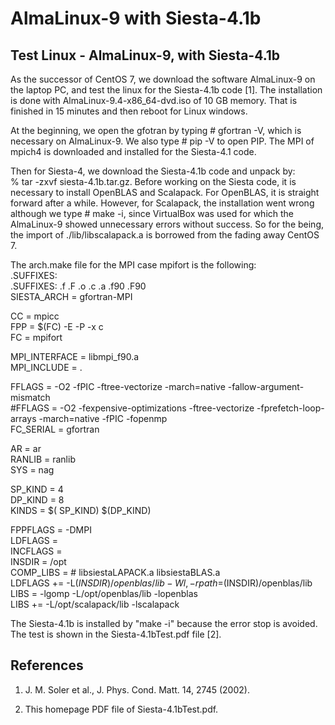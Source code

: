 # AlmaLinux-9 with Siesta-4.1b

## Test Linux - AlmaLinux-9, with Siesta-4.1b ##

As the successor of CentOS 7, we download the software AlmaLinux-9 
on the laptop PC, and test the linux for the Siesta-4.1b code [1].
The installation is done with AlmaLinux-9.4-x86_64-dvd.iso
of 10 GB memory.  That is finished in 15 minutes and then reboot
for Linux windows.

At the beginning, we open the gfotran by typing # gfortran -V, which
is necessary on AlmaLinux-9. We also type # pip -V to open PIP.
The MPI of mpich4 is downloaded and installed for the Siesta-4.1 code.

Then for Siesta-4, we download the Siesta-4.1b code and unpack by:  
% tar -zxvf siesta-4.1b.tar.gz. Before working on the Siesta code, 
it is necessary to install OpenBLAS and Scalapack.
For OpenBLAS, it is straight forward after a while.
However, for Scalapack, the installation went wrong although 
we type # make -i, since VirtualBox was used for which 
the AlmaLinux-9 showed unnecessary errors without success.
So for the being, the import of ./lib/libscalapack.a is borrowed from 
the fading away CentOS 7.

The arch.make file for the MPI case mpifort is the following:  
  .SUFFIXES:  
  .SUFFIXES: .f .F .o .c .a .f90 .F90  
  SIESTA_ARCH = gfortran-MPI  

  CC = mpicc  
  FPP = $(FC) -E -P -x c  
  FC = mpifort  

  MPI_INTERFACE = libmpi_f90.a  
  MPI_INCLUDE = .   

  FFLAGS = -O2 -fPIC -ftree-vectorize -march=native -fallow-argument-mismatch  
 #FFLAGS = -O2 -fexpensive-optimizations -ftree-vectorize -fprefetch-loop-arrays -march=native -fPIC -fopenmp  
  FC_SERIAL = gfortran  

  AR = ar  
  RANLIB = ranlib  
  SYS = nag  

  SP_KIND = 4  
  DP_KIND = 8  
  KINDS   = $( SP_KIND) $(DP_KIND)   
  
  FPPFLAGS = -DMPI   
  LDFLAGS  =  
  INCFLAGS =  
  INSDIR = /opt  
  COMP_LIBS =     # libsiestaLAPACK.a libsiestaBLAS.a  
  LDFLAGS += -L$(INSDIR)/openblas/lib -Wl,-rpath=$(INSDIR)/openblas/lib  
  LIBS = -lgomp -L/opt/openblas/lib -lopenblas  
  LIBS += -L/opt/scalapack/lib -lscalapack  

The Siesta-4.1b is installed by "make -i" because the error stop is avoided.
The test is shown in the Siesta-4.1bTest.pdf file [2].


## References

1. J. M. Soler et al., J. Phys. Cond. Matt. 14, 2745 (2002).

2. This homepage PDF file of Siesta-4.1bTest.pdf. 
